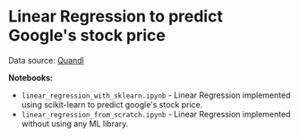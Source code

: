 # Linear Regression to predict Google's stock price

Data source: [Quandl](https://www.quandl.com/product/WIKIP/WIKI/PRICES-Quandl-End-Of-Day-Stocks-Info)

**Notebooks:**

* `linear_regression_with_sklearn.ipynb` - Linear Regression implemented using scikit-learn to predict google's stock price.
* `linear_regression_from_scratch.ipynb` - Linear Regression implemented without using any ML library.